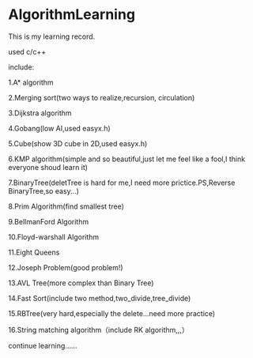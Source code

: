 # AlgorithmLearning
This is my learning record.

used c/c++

include:

1.A* algorithm

2.Merging sort(two ways to realize,recursion, circulation)

3.Dijkstra algorithm

4.Gobang(low AI,used easyx.h)

5.Cube(show 3D cube in 2D,used easyx.h)

6.KMP algorithm(simple and so beautiful,just let me feel like a fool,I think everyone shoud learn it)

7.BinaryTree(deletTree is hard for me,I need more prictice.PS,Reverse BinaryTree,so easy...)

8.Prim Algorithm(find smallest tree)

9.BellmanFord Algorithm

10.Floyd-warshall Algorithm

11.Eight Queens

12.Joseph Problem(good problem!)

13.AVL Tree(more complex than Binary Tree)

14.Fast Sort(include two method,two_divide,tree_divide)

15.RBTree(very hard,especially the delete...need more practice)

16.String matching algorithm（include RK algorithm,,,）

continue learning......
